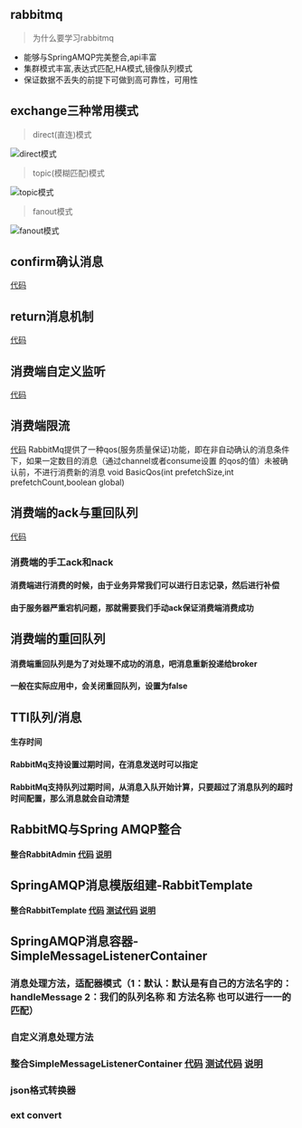 ## rabbitmq
> 为什么要学习rabbitmq

- 能够与SpringAMQP完美整合,api丰富
- 集群模式丰富,表达式匹配,HA模式,镜像队列模式
- 保证数据不丢失的前提下可做到高可靠性，可用性

## exchange三种常用模式
> direct(直连)模式

<img src = "http://www.rabbitmq.com/img/tutorials/direct-exchange.png" alt="direct模式">

> topic(模糊匹配)模式

<img src = "http://www.rabbitmq.com/img/tutorials/python-five.png" alt="topic模式">

> fanout模式

<img src = "https://images2017.cnblogs.com/blog/1147891/201711/1147891-20171122151041040-579186474.png" alt="fanout模式">


## confirm确认消息
[代码](/src/main/java/com/czmec/rabbitmq/api/confirm) 


## return消息机制
[代码](/src/main/java/com/czmec/rabbitmq/api/returnlistener) 

## 消费端自定义监听
[代码](/src/main/java/com/czmec/rabbitmq/api/consumer) 

## 消费端限流
[代码](/src/main/java/com/czmec/rabbitmq/api/limit) 
RabbitMq提供了一种qos(服务质量保证)功能，即在非自动确认的消息条件下，如果一定数目的消息（通过channel或者consume设置
的qos的值）未被确认前，不进行消费新的消息
void BasicQos(int prefetchSize,int prefetchCount,boolean global)

## 消费端的ack与重回队列
[代码](/src/main/java/com/czmec/rabbitmq/api/ack) 
### 消费端的手工ack和nack
#### 消费端进行消费的时候，由于业务异常我们可以进行日志记录，然后进行补偿
#### 由于服务器严重宕机问题，那就需要我们手动ack保证消费端消费成功

## 消费端的重回队列
#### 消费端重回队列是为了对处理不成功的消息，吧消息重新投递给broker
#### 一般在实际应用中，会关闭重回队列，设置为false

## TTl队列/消息
#### 生存时间
#### RabbitMq支持设置过期时间，在消息发送时可以指定
#### RabbitMq支持队列过期时间，从消息入队开始计算，只要超过了消息队列的超时时间配置，那么消息就会自动清楚


## RabbitMQ与Spring AMQP整合
#### 整合RabbitAdmin [代码](/src/main/java/com/czmec/rabbitmq/RabbitMqConfig.java) [说明](/src/main/java/com/czmec/rabbitmq/Readme/RabbitAdmin.md)

## SpringAMQP消息模版组建-RabbitTemplate
#### 整合RabbitTemplate [代码](/src/main/java/com/czmec/rabbitmq/RabbitMqConfig.java)   [测试代码](/src/test/java/com/czmec/rabbitmq/RabbitmqApiApplicationTests.java) [说明](/src/main/java/com/czmec/rabbitmq/Readme/RabbitTemplate.md)

## SpringAMQP消息容器-SimpleMessageListenerContainer
### 消息处理方法，适配器模式（1：默认：默认是有自己的方法名字的：handleMessage 2：我们的队列名称 和 方法名称 也可以进行一一的匹配）  
### 自定义消息处理方法
### 整合SimpleMessageListenerContainer [代码](/src/main/java/com/czmec/rabbitmq/RabbitMqConfig.java)   [测试代码](/src/test/java/com/czmec/rabbitmq/RabbitmqApiApplicationTests.java) [说明](/src/main/java/com/czmec/rabbitmq/Readme/SimpleMessageListenner.md)
### json格式转换器
### ext convert



